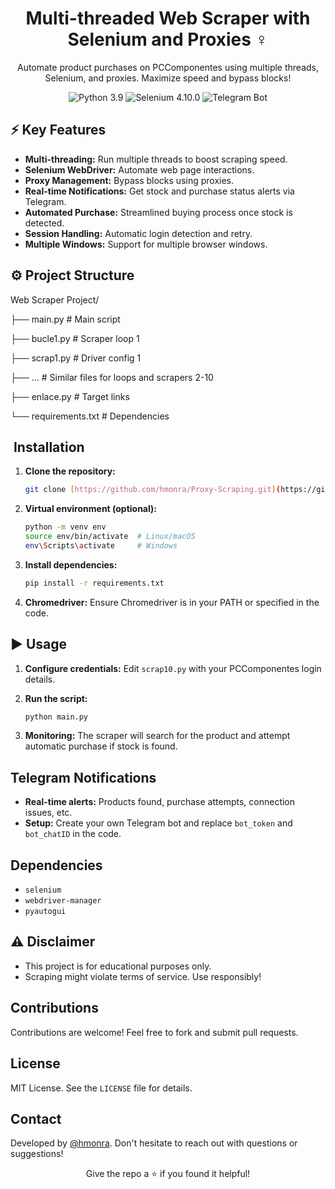 <h1 align="center"> Multi-threaded Web Scraper with Selenium and Proxies ️‍♀️</h1>

<p align="center">Automate product purchases on PCComponentes using multiple threads, Selenium, and proxies. Maximize speed and bypass blocks!</p>

<p align="center">
  <img src="https://img.shields.io/badge/Python-3.9-blue?style=for-the-badge&logo=python&logoColor=yellow" alt="Python 3.9">
  <img src="https://img.shields.io/badge/Selenium-4.10.0-green?style=for-the-badge&logo=selenium&logoColor=white" alt="Selenium 4.10.0">
  <img src="https://img.shields.io/badge/Telegram-Bot-blue?style=for-the-badge&logo=telegram&logoColor=white" alt="Telegram Bot">
</p>

## ⚡️ Key Features

*   **Multi-threading:** Run multiple threads to boost scraping speed.
*   **Selenium WebDriver:** Automate web page interactions.
*   **Proxy Management:** Bypass blocks using proxies.
*   **Real-time Notifications:** Get stock and purchase status alerts via Telegram.
*   **Automated Purchase:** Streamlined buying process once stock is detected.
*   **Session Handling:** Automatic login detection and retry.
*   **Multiple Windows:** Support for multiple browser windows.

## ⚙️ Project Structure

Web Scraper Project/

├── main.py        # Main script

├── bucle1.py      # Scraper loop 1

├── scrap1.py      # Driver config 1

├── ...            # Similar files for loops and scrapers 2-10

├── enlace.py      # Target links

└── requirements.txt # Dependencies

## ️ Installation

1.  **Clone the repository:**

    ```bash
    git clone [https://github.com/hmonra/Proxy-Scraping.git](https://github.com/hmonra/Proxy-Scraping.git)
    ```

2.  **Virtual environment (optional):**

    ```bash
    python -m venv env
    source env/bin/activate  # Linux/macOS
    env\Scripts\activate     # Windows
    ```

3.  **Install dependencies:**

    ```bash
    pip install -r requirements.txt
    ```

4.  **Chromedriver:** Ensure Chromedriver is in your PATH or specified in the code.

## ▶️ Usage

1.  **Configure credentials:** Edit `scrap10.py` with your PCComponentes login details.
2.  **Run the script:**

    ```bash
    python main.py
    ```

3.  **Monitoring:** The scraper will search for the product and attempt automatic purchase if stock is found.

## Telegram Notifications

*   **Real-time alerts:** Products found, purchase attempts, connection issues, etc.
*   **Setup:** Create your own Telegram bot and replace `bot_token` and `bot_chatID` in the code.

## Dependencies

*   `selenium`
*   `webdriver-manager`
*   `pyautogui`

## ⚠️ Disclaimer

*   This project is for educational purposes only.
*   Scraping might violate terms of service. Use responsibly!

## Contributions

Contributions are welcome! Feel free to fork and submit pull requests.

## License

MIT License. See the `LICENSE` file for details.

## Contact

Developed by [@hmonra](https://github.com/hmonra). Don't hesitate to reach out with questions or suggestions!

<p align="center"> Give the repo a ⭐ if you found it helpful! </p>
